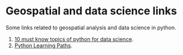 # Geospatial and data science links
Some links related to geospatial analysis and data science in python.  

1. [10 must know topics of python for data science](https://towardsdatascience.com/10-must-know-topics-of-python-for-data-science-9ce36a5b9681).  
2. [Python Learning Paths](https://realpython.com/learning-paths/).  
